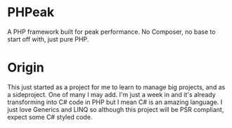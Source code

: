 # PHPeak
A PHP framework built for peak performance. No Composer, no base to start off with, just pure PHP.

# Origin
This just started as a project for me to learn to manage big projects, and as a sideproject. One of many I may add. I'm just a week in and it's already transforming into C# code in PHP but I mean C# is an amazing language. I just love Generics and LINQ so although this project will be PSR compliant, expect some C# styled code.
